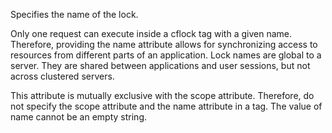 Specifies the name of the lock. 

Only one request can execute inside a cflock tag with a given name. Therefore, providing the name attribute allows for synchronizing access to resources from 	different parts of an application. Lock names are global to a server. They are shared between applications and user sessions, but not across clustered servers. 

This attribute is mutually exclusive with the scope attribute. Therefore, do not specify the scope attribute and the name attribute in a tag. The value of name cannot be an empty string.